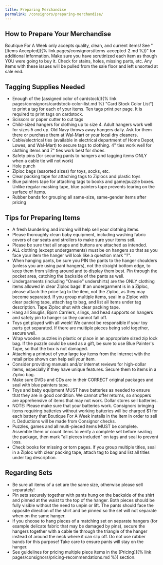 ```yaml
---
title: Preparing Merchandise
permalink: /consignors/preparing-merchandise/
---
```


## How to Prepare Your Merchandise

Boutique For A Week only accepts quality, clean, and current items! See "[Items Accepted]({% link pages/consignors/items-accepted-2.md %})" for additional information. Make sure you have scrutinized each item as though YOU were going to buy it. Check for stains, holes, missing parts, etc. Any items with these issues will be pulled from the sale floor and left unsorted at sale end.

## Tagging Supplies Needed

* Enough of the [assigned color of cardstock]({% link pages/consignors/cardstock-color-list.md %} "Card Stock Color List") to print a tag for each of your items. Ten tags print per page. It is required to print tags on cardstock.
* Scissors or paper cutter to cut tags
* Child-sized hangers for clothing up to size 4\. Adult hangers work well for sizes 5 and up. Old Navy throws away hangers daily. Ask for them there or purchase them at Wal-Mart or your local dry cleaners.
* Cable/electrical ties (available in electrical department of Home Depot, Lowes, and Wal-Mart) to secure tags to clothing. 4" ties work well for clothing items and 7" ties work best for shoes.
* Safety pins (for securing pants to hangers and tagging items ONLY when a cable tie will not work)
* Hole punch
* Ziploc bags (assorted sizes) for toys, socks, etc.
* Clear packing tape for attaching tags to Ziplocs and plastic toys
* Blue painters tape for attaching tags to books and game/puzzle boxes. Unlike regular masking tape, blue painters tape prevents tearing on the surface of items.
* Rubber bands for grouping all same-size, same-gender items after pricing

## Tips for Preparing Items

* A fresh laundering and ironing will help sell your clothing items.
* Please thoroughly clean baby equipment, including washing fabric covers of car seats and strollers to make sure your items sell.
* Please be sure that all snaps and buttons are attached as intended.
* ALL clothing (except undergarments) must be on hangers so that as you face your item the hanger will look like a question mark "?".
* When hanging pants, be sure you PIN the pants to the hanger shoulders (unless you are using pant hangers), not the straight bottom edge, to keep them from sliding around and to display them best. Pin through the pocket area, catching the backside of the pants as well.
* Undergarments (including "Onesie" undershirts) are the ONLY clothing items allowed in clear Ziploc bags! If an undergarment is in a Ziploc, please attach the price tag to the item, not the Ziploc, as they may become separated. If you group multiple items, seal in a Ziploc with clear packing tape, attach tag to bag, and list all items under tag description. Tape Ziploc shut with clear packing tape.
* Hang all Snuglis, Bjorn Carriers, slings, and head supports on hangers and safety pin to hanger so they cannot fall off.
* Toys get played with all week! We cannot be responsible if your toy parts get separated. If there are multiple pieces being sold together, secure well.
* Wrap wooden puzzles in plastic or place in an appropriate sized zip lock bag. If the puzzle could be used as a gift, be sure to use Blue Painter's Tape, so that the box is not damaged.
* Attaching a printout of your large toy items from the internet with the retail price shown can help sell your item.
* Consider providing manuals and/or internet reviews for high-dollar items, especially if they have unique features. Secure them to items in a Ziploc bag.
* Make sure DVDs and CDs are in their CORRECT original packages and seal with blue painters tape.
* Toys and baby equipment MUST have batteries as needed to ensure that they are in good condition. We cannot offer returns, so shoppers are apprehensive of items that may not work. Dollar stores sell batteries.
* NOTE: Please make sure that your batteries work. Consignors bringing items requiring batteries without working batteries will be charged $1 for each battery that Boutique For A Week installs in the item in order to sell it. Deductions will be made from Consignor checks.
* Puzzles, games and all multi-pieced items MUST be complete. Assemble them or count items to verify a complete set before sealing the package, then mark "all pieces included" on tags and seal to prevent loss.
* Check books for missing or torn pages. If you group multiple titles, seal in a Ziploc with clear packing tape, attach tag to bag and list all titles under tag description.

## Regarding Sets

* Be sure all items of a set are the same size, otherwise please sell separately!
* Pin sets securely together with pants hung on the backside of the shirt and pinned at the waist to the top of the hanger. Both pieces should be fully visible without the need to unpin or lift. The pants should face the opposite direction of the shirt and be pinned so the set will not separate when on the same hanger.
* If you choose to hang pieces of a matching set on separate hangers (for example delicate fabric that may be damaged by pins), secure the hangers together with a cable tie through the triangle of the hanger instead of around the neck where it can slip off. Do not use rubber bands for this purpose! Take care to ensure pants will stay on the hanger.
* See guidelines for pricing multiple piece items in the [Pricing]({% link pages/consignors/pricing-recommendations.md %}) section.
